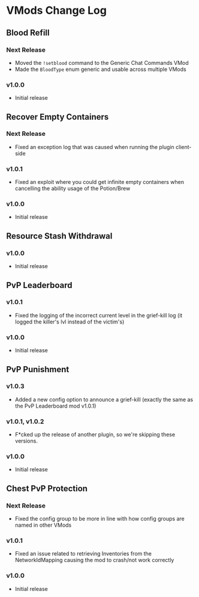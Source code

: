 # VMods Change Log

## Blood Refill
### Next Release
* Moved the `!setblood` command to the Generic Chat Commands VMod
* Made the `BloodType` enum generic and usable across multiple VMods

### v1.0.0
* Initial release

## Recover Empty Containers
### Next Release
* Fixed an exception log that was caused when running the plugin client-side

### v1.0.1
* Fixed an exploit where you could get infinite empty containers when cancelling the ability usage of the Potion/Brew

### v1.0.0
* Initial release

## Resource Stash Withdrawal
### v1.0.0
* Initial release

## PvP Leaderboard
### v1.0.1
* Fixed the logging of the incorrect current level in the grief-kill log (it logged the killer's lvl instead of the victim's)

### v1.0.0
* Initial release

## PvP Punishment
### v1.0.3
* Added a new config option to announce a grief-kill (exactly the same as the PvP Leaderboard mod v1.0.1)

### v1.0.1, v1.0.2
* F*cked up the release of another plugin, so we're skipping these versions.

### v1.0.0
* Initial release

## Chest PvP Protection
### Next Release
* Fixed the config group to be more in line with how config groups are named in other VMods

### v1.0.1
* Fixed an issue related to retrieving Inventories from the NetworkIdMapping causing the mod to crash/not work correctly

### v1.0.0
* Initial release